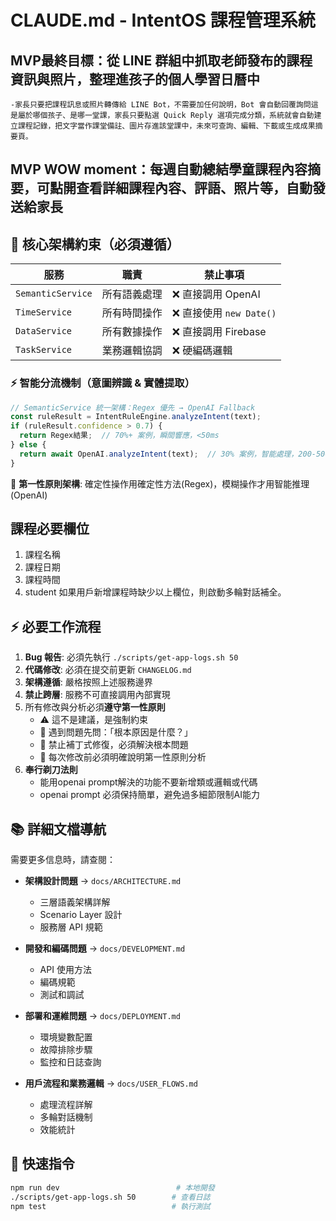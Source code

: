 # CLAUDE.md - IntentOS 課程管理系統

## MVP最終目標：從 LINE 群組中抓取老師發布的課程資訊與照片，整理進孩子的個人學習日曆中
	-家長只要把課程訊息或照片轉傳給 LINE Bot，不需要加任何說明，Bot 會自動回覆詢問這是屬於哪個孩子、是哪一堂課，家長只要點選 Quick Reply 選項完成分類，系統就會自動建立課程記錄，把文字當作課堂備註、圖片存進該堂課中，未來可查詢、編輯、下載或生成成果摘要頁。

## MVP WOW moment：每週自動總結學童課程內容摘要，可點開查看詳細課程內容、評語、照片等，自動發送給家長

## 🚨 核心架構約束（必須遵循）

| 服務 | 職責 | 禁止事項 |
|------|------|----------|
| `SemanticService` | 所有語義處理 | ❌ 直接調用 OpenAI |
| `TimeService` | 所有時間操作 | ❌ 直接使用 `new Date()` |
| `DataService` | 所有數據操作 | ❌ 直接調用 Firebase |
| `TaskService` | 業務邏輯協調 | ❌ 硬編碼邏輯 |

### ⚡ 智能分流機制（意圖辨識 & 實體提取）
```javascript
// SemanticService 統一架構：Regex 優先 → OpenAI Fallback
const ruleResult = IntentRuleEngine.analyzeIntent(text);
if (ruleResult.confidence > 0.7) {
  return Regex結果;  // 70%+ 案例，瞬間響應，<50ms
} else {
  return await OpenAI.analyzeIntent(text);  // 30% 案例，智能處理，200-500ms
}
```
🎯 **第一性原則架構**: 確定性操作用確定性方法(Regex)，模糊操作才用智能推理(OpenAI)

## 課程必要欄位 ##
1. 課程名稱
2. 課程日期
3. 課程時間
4. student
如果用戶新增課程時缺少以上欄位，則啟動多輪對話補全。

## ⚡ 必要工作流程
1. **Bug 報告**: 必須先執行 `./scripts/get-app-logs.sh 50`
2. **代碼修改**: 必須在提交前更新 `CHANGELOG.md`
3. **架構遵循**: 嚴格按照上述服務邊界
4. **禁止跨層**: 服務不可直接調用內部實現
5. 所有修改與分析必須**遵守第一性原則**
    - ⚠️ 這不是建議，是強制約束
    - 🎯 遇到問題先問：「根本原因是什麼？」
    - 🚫 禁止補丁式修復，必須解決根本問題
    - 📝 每次修改前必須明確說明第一性原則分析
6. **奉行剃刀法則**
    - 能用openai prompt解決的功能不要新增類或邏輯或代碼
    - openai prompt 必須保持簡單，避免過多細節限制AI能力

## 📚 詳細文檔導航

需要更多信息時，請查閱：

- **架構設計問題** → `docs/ARCHITECTURE.md`
  - 三層語義架構詳解
  - Scenario Layer 設計
  - 服務層 API 規範

- **開發和編碼問題** → `docs/DEVELOPMENT.md`
  - API 使用方法
  - 編碼規範
  - 測試和調試

- **部署和運維問題** → `docs/DEPLOYMENT.md`
  - 環境變數配置
  - 故障排除步驟
  - 監控和日誌查詢

- **用戶流程和業務邏輯** → `docs/USER_FLOWS.md`
  - 處理流程詳解
  - 多輪對話機制
  - 效能統計

## 🔧 快速指令
```bash
npm run dev                          # 本地開發
./scripts/get-app-logs.sh 50        # 查看日誌
npm test                            # 執行測試
```
